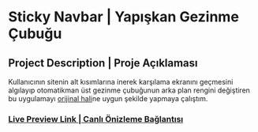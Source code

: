# Sticky Navbar | Yapışkan Gezinme Çubuğu

## Project Description | Proje Açıklaması

Kullanıcının sitenin alt kısımlarına inerek karşılama ekranını geçmesini algılayıp otomatikman üst gezinme çubuğunun arka plan rengini değiştiren bu uygulamayı [orijinal hali](https://www.100jsprojects.com/project/sticky-navbar)ne uygun şekilde yapmaya çalıştım.

### [Live Preview Link | Canlı Önizleme Bağlantısı](https://selimbiber.github.io/Pure-JavaScript-Projects/StickyNavbar/)
